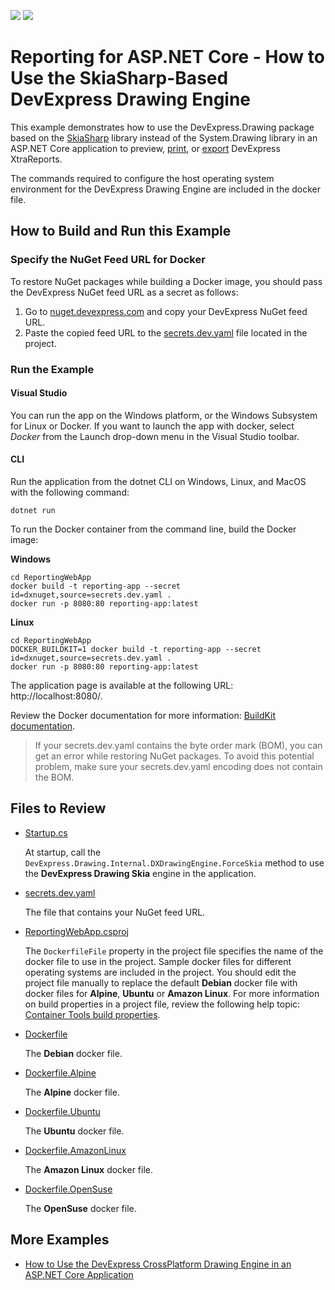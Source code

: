 <!-- default badges list -->
[![](https://img.shields.io/badge/Open_in_DevExpress_Support_Center-FF7200?style=flat-square&logo=DevExpress&logoColor=white)](https://supportcenter.devexpress.com/ticket/details/T1133108)
[![](https://img.shields.io/badge/📖_How_to_use_DevExpress_Examples-e9f6fc?style=flat-square)](https://docs.devexpress.com/GeneralInformation/403183)
<!-- default badges end -->
# Reporting for ASP.NET Core - How to Use the SkiaSharp-Based DevExpress Drawing Engine

This example demonstrates how to use the DevExpress.Drawing package based on the [SkiaSharp](https://github.com/mono/SkiaSharp) library instead of the System.Drawing library in an ASP.NET Core application to preview, [print](https://docs.devexpress.com/XtraReports/15797), or [export](https://docs.devexpress.com/XtraReports/2618) DevExpress XtraReports.

The commands required to configure the host operating system environment for the DevExpress Drawing Engine are included in the docker file.

## How to Build and Run this Example

### Specify the NuGet Feed URL for Docker

To restore NuGet packages while building a Docker image, you should pass the DevExpress NuGet feed URL as a secret as follows:

1. Go to [nuget.devexpress.com](https://nuget.devexpress.com) and copy your DevExpress NuGet feed URL.
2. Paste the copied feed URL to the [secrets.dev.yaml](ReportingWebApp/secrets.dev.yaml) file located in the project.

### Run the Example

#### Visual Studio

You can run the app on the Windows platform, or the Windows Subsystem for Linux or Docker. If you want to launch the app with docker, select _Docker_ from the Launch drop-down menu in the Visual Studio toolbar.

#### CLI

Run the application from the dotnet CLI on Windows, Linux, and MacOS with the following command: 

```console
dotnet run
```

To run the Docker container from the command line, build the Docker image:

**Windows**

```console
cd ReportingWebApp
docker build -t reporting-app --secret id=dxnuget,source=secrets.dev.yaml .
docker run -p 8080:80 reporting-app:latest
```

**Linux**

```shell
cd ReportingWebApp
DOCKER_BUILDKIT=1 docker build -t reporting-app --secret id=dxnuget,source=secrets.dev.yaml .
docker run -p 8080:80 reporting-app:latest
```

The application page is available at the following URL: http://localhost:8080/.

Review the Docker documentation for more information: [BuildKit documentation](https://docs.docker.com/build/buildkit/).

> If your secrets.dev.yaml contains the byte order mark (BOM), you can get an error while restoring NuGet packages. To avoid this potential problem, make sure your secrets.dev.yaml encoding does not contain the BOM.

## Files to Review

- [Startup.cs](ReportingWebApp/Startup.cs)

    At startup, call the `DevExpress.Drawing.Internal.DXDrawingEngine.ForceSkia` method to use the **DevExpress Drawing Skia** engine in the application.
- [secrets.dev.yaml](ReportingWebApp/secrets.dev.yaml)

    The file that contains your NuGet feed URL.
- [ReportingWebApp.csproj](ReportingWebApp/ReportingWebApp.csproj)

    The `DockerfileFile` property in the project file specifies the name of the docker file to use in the project. Sample docker files for different operating systems are included in the project. You should edit the project file manually to replace the default **Debian** docker file with docker files for **Alpine**, **Ubuntu** or **Amazon Linux**. For more information on build properties in a project file, review the following help topic: [Container Tools build properties](https://docs.microsoft.com/en-us/visualstudio/containers/container-msbuild-properties?view=vs-2022).
- [Dockerfile](ReportingWebApp/Dockerfile)

    The **Debian** docker file.
- [Dockerfile.Alpine](ReportingWebApp/Dockerfile.Alpine)

    The **Alpine** docker file.
- [Dockerfile.Ubuntu](ReportingWebApp/Dockerfile.Ubuntu)

    The **Ubuntu** docker file.
- [Dockerfile.AmazonLinux](ReportingWebApp/Dockerfile.AmazonLinux)

    The **Amazon Linux** docker file.
- [Dockerfile.OpenSuse](ReportingWebApp/Dockerfile.OpenSuse)

    The **OpenSuse** docker file.

## More Examples

- [How to Use the DevExpress CrossPlatform Drawing Engine in an ASP.NET Core Application](https://github.com/DevExpress-Examples/Reporting-Use-the-DevExpress-CrossPlatform-Drawing-Engine)
